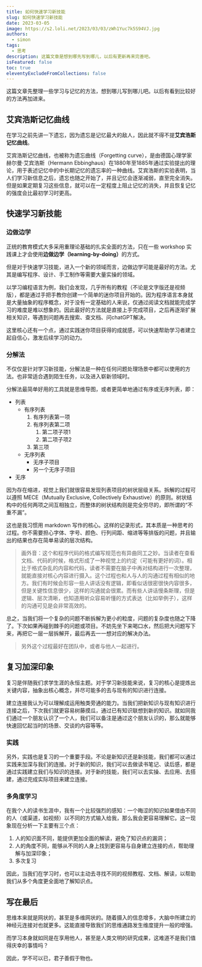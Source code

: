 ```yaml
---
title: 如何快速学习新技能
slug: 如何快速学习新技能
date: 2023-03-05
image: https://s2.loli.net/2023/03/03/zWh1Yuc7k5S94VJ.jpg
authors:
  - simon
tags:
  - 思考
description: 这篇文章是想到哪先写到哪儿，以后有更新再来完善吧。
isFeatured: false
toc: true
eleventyExcludeFromCollections: false
---
```

这篇文章先整理一些学习与记忆的方法，想到哪儿写到哪儿吧。以后有看到比较好的方法再加进来。

## 艾宾浩斯记忆曲线

在学习之前先讲一下遗忘，因为遗忘是记忆最大的敌人，因此就不得不提**艾宾浩斯记忆曲线**。

艾宾浩斯记忆曲线，也被称为遗忘曲线（Forgetting curve），是由德国心理学家赫尔曼·艾宾浩斯（Hermann Ebbinghaus）在1880年至1885年通过实验提出的理论，用于表述记忆中的中长期记忆的遗忘率的一种曲线。艾宾浩斯的实验表明，当人们学习新信息之后，遗忘也随之开始了，并且记忆会逐渐减弱，直至完全消失。但是如果定期复习这些信息，就可以在一定程度上阻止记忆的消失，并且恢复记忆的强度会比最初学习时更高。

## 快速学习新技能

### 边做边学

正统的教育模式大多采用重理论基础的扎实全面的方法，只在一些 workshop 实践课上才会使用<b>边做边学（learning-by-doing）</b>的方式。

但是对于快速学习技能，进入一个新的领域而言，边做边学可能是最好的方法。尤其是编写程序、设计、手工制作等需要大量实操的领域。

以学习编程语言为例，我们会发现，几乎所有的教程（不论是文字版还是视频版），都是通过手把手教你创建一个简单的迷你项目开始的。因为程序语言本身就是大量抽象的程序概念，对于没有一定基础的人来说，仅通过阅读文档就能完成学习的难度是难以想象的。因此最好的方法就是直接上手完成项目，之后再逐渐扩展相关知识，等遇到问题再去搜索、查文档、问chatGPT解决。

这里核心还有一个点，通过实践迷你项目获得的成就感，可以快速帮助学习者建立起自信心，激发后续学习的动力。

### 分解法

不仅仅是针对学习新技能，分解法是一种在任何问题处理场景中都可以使用的方法。也非常适合遇到陌生任务，以及进入崭新领域时。

分解法最简单好用的工具就是思维导图，或者更简单地通过有序或无序列表，即：

* 列表
  * 有序列表
    1. 有序列表第一项
    2. 有序列表第二项
       1. 第二项子项1
       2. 第二项子项2
    3. 第三项
  * 无序列表
    * 无序子项目
    * 另一个无序子项目
* 无序

因为存在缩进，视觉上我们就很容易发现列表项目的树状层级关系。拆解的过程可以遵照 MECE（Mutually Exclusive, Collectively Exhaustive）的原则。树状结构中的任何两项之间互相独立，而整体的树状结构则是完全穷尽的，即所谓的“不重不漏”。

这也是我习惯用 markdown 写作的核心。这样的记录形式，其本质是一种思考的过程。你不需要担心字体、字号、颜色、行列间距、缩进等等排版的问题，并且输出的结果也存在简单易读的层次结构。

> 画外音：这个和程序代码的格式编写规范也有异曲同工之妙。当读者在查看文档、代码的时候，格式形成了一种视觉上的约定（可能有更好的词）。相比于格式杂乱的内容和代码，读者不需要在脑子中再对结构进行一次整理，就能直接对核心内容进行摄入。这个过程也和人与人的沟通过程有相似的地方。我们有时候会形容一些人讲话没有逻辑，即看似话很密很快内容很多，但是关键性信息很少，这样的沟通就会很累。而有些人讲话慢条斯理，但是逻辑、层次清晰，也知道用听众容易听懂的方式表达（比如举例子），这样的沟通可见是会非常高效的。

总之，当我们将一个复杂的问题不断拆解为更小的粒度，问题的复杂度也随之下降了。下次如果再碰到棘手的问题或项目。不妨先坐下来喝口水，然后把大问题写下来，再把它一层一层拆解开，最后再去一一想对应的解决办法。

> 另外这个过程最好在团队中，或者与他人一起进行。

## 复习加深印象

复习是伴随我们求学生涯的永恒主题。对于学习新技能来说，复习的核心是提炼出关键内容，抽象出核心概念，并尽可能多的去与现有的知识进行连接。

建立连接我认为可以理解成运用触类旁通的能力。当我们把新知识与现有知识进行连接之后，下次我们就更容易树藤摸瓜，通过已有知识联想到新的知识。就如同我们通过一个朋友认识了一个人，我们可以备注是通过这个朋友认识的，那么就能够快速回忆起当时的场景、交谈的内容等等。

### 实践

另外，实践也是复习的一个重要手段。不论是新知识还是新技能，我们都可以通过实践来加深与我们的连接。对于新的知识，我们可以去做读书笔记、读后感，都是通过实践建立我们与知识的连接。对于新的技能，我们可以去实操、去应用、去搭建，通过完成实际项目来建立连接。

### 多角度学习

在我个人的读书生涯中，我有一个比较强烈的感知：一个晦涩的知识如果借由不同的人（或渠道，如视频）以不同的方式输入给我，那么我会更容易理解它。这一现象现在分析一下主要有三个点：

1. 人的知识面不同，能提供更加全面的解读，避免了知识点的漏洞；
2. 人的角度不同，能够从不同的人身上找到更容易与自身建立连接的点，帮助理解与加深印象；
3. 多次复习

因此，当我们在学习时，也可以主动去寻找不同的视频教程、文档、解读，以帮助我们从多个角度更全面地了解知识点。

## 写在最后

思维本来就是网状的，甚至是多维网状的。随着摄入的信息增多，大脑中所建立的神经元连接对也就更多。这能直接导致我们的思维通路发生维度提升一般的增强。

而学习本身就如同是在享用他人，甚至是人类文明的研究成果，这难道不是我们值得庆幸的事情吗？

因此，学不可以已，君子善假于物也。
